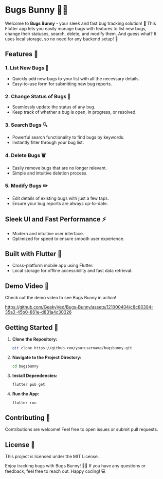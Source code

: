 # Bugs Bunny 🐰🐞

Welcome to **Bugs Bunny** - your sleek and fast bug tracking solution! 🚀 This Flutter app lets you easily manage bugs with features to list new bugs, change their statuses, search, delete, and modify them. And guess what? It uses local storage, so no need for any backend setup! 🎉

## Features 🌟

### 1. List New Bugs 📝
- Quickly add new bugs to your list with all the necessary details.
- Easy-to-use form for submitting new bug reports.

### 2. Change Status of Bugs 🔄
- Seamlessly update the status of any bug.
- Keep track of whether a bug is open, in progress, or resolved.

### 3. Search Bugs 🔍
- Powerful search functionality to find bugs by keywords.
- Instantly filter through your bug list.

### 4. Delete Bugs 🗑️
- Easily remove bugs that are no longer relevant.
- Simple and intuitive deletion process.

### 5. Modify Bugs ✏️
- Edit details of existing bugs with just a few taps.
- Ensure your bug reports are always up-to-date.

## Sleek UI and Fast Performance ⚡
- Modern and intuitive user interface.
- Optimized for speed to ensure smooth user experience.

## Built with Flutter 💙
- Cross-platform mobile app using Flutter.
- Local storage for offline accessibility and fast data retrieval.

## Demo Video 🎥
Check out the demo video to see Bugs Bunny in action!

https://github.com/GeekyVed/Bugs-Bunny/assets/121000404/c8c80304-35a3-45b0-861e-d831a4c30326

## Getting Started 🚀

1. **Clone the Repository:**
   ```sh
   git clone https://github.com/yourusername/bugsbunny.git
   ```

2. **Navigate to the Project Directory:**

    ```sh
    cd bugsbunny
    ```
3. **Install Dependencies:**

    ```sh
    flutter pub get
    ```

4. **Run the App:**
    ```sh
    flutter run
    ```

## Contributing 🤝
Contributions are welcome! Feel free to open issues or submit pull requests.
## License 📄
This project is licensed under the MIT License.

Enjoy tracking bugs with Bugs Bunny! 🐰🐞 If you have any questions or feedback, feel free to reach out. Happy coding! 💻
